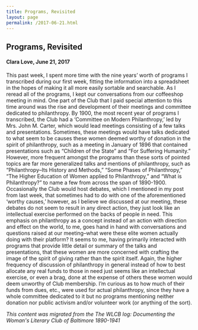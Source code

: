 ```yaml
---
title: Programs, Revisited
layout: page
permalink: /2017-06-21.html
---
```

<style>
    .container{
        font-size:1.4em;
    }
</style>

## Programs, Revisited
#### Clara Love, June 21, 2017

This past week, I spent more time with the nine years’ worth of programs I transcribed during our first week, fitting the information into a spreadsheet in the hopes of making it all more easily sortable and searchable. As I reread all of the programs, I kept our conversations from our coffeeshop meeting in mind. One part of the Club that I paid special attention to this time around was the rise and development of their meetings and committee dedicated to philanthropy. By 1900, the most recent year of programs I transcribed, the Club had a ‘Committee on Modern Philanthropy,’ led by Mrs. John M. Carter, which would lead meetings consisting of a few talks and presentations. Sometimes, these meetings would have talks dedicated to what seem to be causes these women deemed worthy of donation in the spirit of philanthropy, such as a meeting in January of 1896 that contained presentations such as “Children of the State” and “For Suffering Humanity.” However, more frequent amongst the programs than these sorts of pointed topics are far more generalized talks and mentions of philanthropy, such as “Philanthropy–Its History and Methods,” “Some Phases of Philanthropy,” “The Higher Education of Women applied to Philanthropy,” and “What is Philanthropy?” to name a few from across the span of 1890-1900. Occasionally the Club would host debates, which I mentioned in my post from last week, that sometimes had to do with one of the aforementioned ‘worthy causes,’ however, as I believe we discussed at our meeting, these debates do not seem to result in any direct action, they just look like an intellectual exercise performed on the backs of people in need. This emphasis on philanthropy as a concept instead of an action with direction and effect on the world, to me, goes hand in hand with conversations and questions raised at our meeting–what were these elite women actually doing with their platform? It seems to me, having primarily interacted with programs that provide little detail or summary of the talks and presentations, that these women are more concerned with crafting the image of the spirit of giving rather than the spirit itself. Again, the higher frequency of discussion of philanthropy in general instead of how to best allocate any real funds to those in need just seems like an intellectual exercise, or even a brag, done at the expense of others these women would deem unworthy of Club membership. I’m curious as to how much of their funds from dues, etc., were used for actual philanthropy, since they have a whole committee dedicated to it but no programs mentioning neither donation nor public activism and/or volunteer work (or anything of the sort).

*This content was migrated from the The WLCB log: Documenting the Woman's Literary Club of Baltimore 1890-1941*